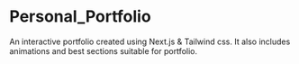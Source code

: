 # Personal_Portfolio
An interactive portfolio created using Next.js &amp; Tailwind css. It also includes animations and best sections suitable for portfolio.
